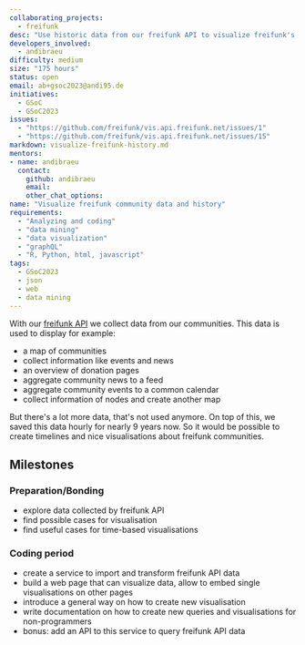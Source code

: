 ```yaml
---
collaborating_projects:
  - freifunk
desc: "Use historic data from our freifunk API to visualize freifunk's history"
developers_involved:
  - andibraeu
difficulty: medium
size: "175 hours"
status: open
email: ab+gsoc2023@andi95.de
initiatives:
  - GSoC
  - GSoC2023
issues:
  - "https://github.com/freifunk/vis.api.freifunk.net/issues/1"
  - "https://github.com/freifunk/vis.api.freifunk.net/issues/15"
markdown: visualize-freifunk-history.md
mentors:
- name: andibraeu
  contact:
    github: andibraeu
    email:
    other_chat_options:
name: "Visualize freifunk community data and history"
requirements:
  - "Analyzing and coding"
  - "data mining"
  - "data visualization"
  - "graphQL"
  - "R, Python, html, javascript"
tags:
  - GSoC2023
  - json
  - web
  - data mining
---
```


With our [freifunk API](https://api.freifunk.net/) we collect data from our communities. This data is used to display for example:
* a map of communities
* collect information like events and news
* an overview of donation pages
* aggregate community news to a feed
* aggregate community events to a common calendar
* collect information of nodes and create another map

But there's a lot more data, that's not used anymore. On top of this, we saved this data hourly for nearly 9 years now. So it would be possible to create timelines and nice visualisations about freifunk communities.

## Milestones

### Preparation/Bonding

* explore data collected by freifunk API
* find possible cases for visualisation
* find useful cases for time-based visualisations

### Coding period

* create a service to import and transform freifunk API data
* build a web page that can visualize data, allow to embed single visualisations on other pages
* introduce a general way on how to create new visualisation
* write documentation on how to create new queries and visualisations for non-programmers
* bonus: add an API to this service to query freifunk API data
